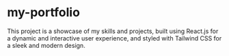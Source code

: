 # my-portfolio
This project is a showcase of my skills and projects, built using React.js for a dynamic and interactive user experience, and styled with Tailwind CSS for a sleek and modern design.
